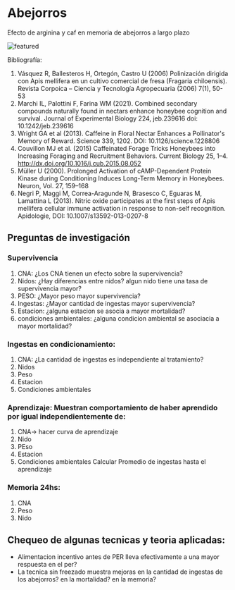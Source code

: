# Abejorros
Efecto de arginina y caf en memoria de abejorros a largo plazo

![featured](https://github.com/user-attachments/assets/d5514355-9760-4d0f-8dd4-b05be2c5c743)


Bibliografía: 
1. Vásquez R, Ballesteros H, Ortegón, Castro U (2006) Polinización dirigida con Apis mellifera en un
cultivo comercial de fresa (Fragaria chiloensis). Revista Corpoica – Ciencia y Tecnología Agropecuaria (2006) 7(1), 50-53
2. Marchi IL, Palottini F, Farina WM (2021). Combined secondary compounds naturally found in nectars enhance honeybee cognition and survival. Journal of Experimental Biology 224, jeb.239616 doi: 10.1242/jeb.239616
3. Wright GA et al (2013). Caffeine in Floral Nectar Enhances a Pollinator's Memory of Reward. Science 339, 1202. DOI: 10.1126/science.1228806
4. Couvillon MJ et al. (2015) Caffeinated Forage Tricks Honeybees into Increasing Foraging and Recruitment Behaviors. Current Biology 25, 1–4. http://dx.doi.org/10.1016/j.cub.2015.08.052   
5. Müller U (2000). Prolonged Activation of cAMP-Dependent Protein Kinase during Conditioning Induces Long-Term Memory in Honeybees. Neuron, Vol. 27, 159–168
6. Negri P, Maggi M, Correa-Aragunde N, Brasesco C, Eguaras M, Lamattina L (2013). Nitric oxide participates at the first steps of Apis mellifera cellular immune activation in response to non-self recognition. Apidologie, DOI: 10.1007/s13592-013-0207-8




## Preguntas de investigación
### Supervivencia
1. CNA: ¿Los CNA tienen un efecto sobre la supervivencia?
2. Nidos: ¿Hay diferencias entre nidos? algun nido tiene una tasa de supervivencia mayor?
3. PESO: ¿Mayor peso mayor supervivencia?
4. Ingestas: ¿Mayor cantidad de ingestas mayor supervivencia?
5. Estacion: ¿alguna estacion se asocia a mayor mortalidad?
6. condiciones ambientales: ¿alguna condicion ambiental se asociacia a mayor mortalidad?

### Ingestas en condicionamiento:
1. CNA: ¿La cantidad de ingestas es independiente al tratamiento?
2. Nidos
3. Peso
4. Estacion
5. Condiciones ambientales

### Aprendizaje: Muestran comportamiento de haber aprendido por igual independientemente de:
1. CNA-> hacer curva de aprendizaje
2. Nido
3. PEso
4. Estacion
5. Condiciones ambientales
Calcular Promedio de ingestas hasta el aprendizaje


### Memoria 24hs: 
1. CNA
2. Peso
3. Nido

## Chequeo de algunas tecnicas y teoria aplicadas: 
* Alimentacion incentivo antes de PER lleva efectivamente a una mayor respuesta en el per?
* La tecnica sin freezado muestra mejoras en la cantidad de ingestas de los abejorros? en la mortalidad? en la memoria?

